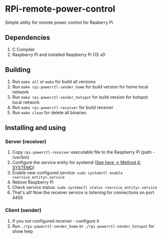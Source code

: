 # RPi-remote-power-control
Simple utility for remote power control for Rasberry Pi

## Dependencies
1. C Compiler
1. Raspberry Pi and installed Raspberry Pi OS xD

## Building
1. Run `make all` or `make` for build all versions
1. Run `make rpi-powerctl-sender_home` for build version for home local network
1. Run `make rpi-powerctl-sender_hotspot` for build version for hotspot local network
1. Run `make rpi-powerctl-receiver` for build receiver
1. Run `make clean` for delete all binaries

## Installing and using
### Server (receiver)
1. Copy `rpi-powerctl-receiver` executable file to the Raspberry Pi (path - /usr/bin)
1. Configure the service entity for systemd ([See here -> Method 4: SYSTEMD](https://www.dexterindustries.com/howto/run-a-program-on-your-raspberry-pi-at-startup/))
1. Enable new configured service: `sudo systemctl enable <service_entity>.service`
1. Reboot Raspberry Pi
1. Check service status: `sudo systemctl status <service_entity>.service`
1. That's all! Now the receiver service is listening for connections on port 4455
### Client (sender)
1. If you not configured receiver - configure it
1. Run `./rpi-powerctl-sender_home` or `./rpi-powerctl-sender_hotspot` for show help
